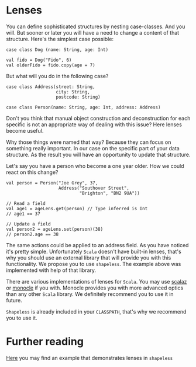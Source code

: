 Lenses
======
You can define sophisticated structures by nesting case-classes. And you will.
But sooner or later you will have a need to change a content of that structure.
Here's the simplest case possible:

    case class Dog (name: String, age: Int)

    val fido = Dog("Fido", 6)
    val olderFido = fido.copy(age = 7)

But what will you do in the following case?

    case class Address(street: String,
                       city: String,
                       postcode: String)

    case class Person(name: String, age: Int, address: Address)

Don't you think that manual object construction and deconstruction for
each specific is not an appropriate way of dealing with this issue?
Here lenses become useful.

Why those things were named that way? Because they can focus on something
really important. In our case on the specific part of your data structure.
As the result you will have an opportunity to update that structure.

Let's say you have a person who become a one year older. How we could
react on this change?

    val person = Person("Joe Grey", 37,
                        Address("Southover Street",
                                "Brighton", "BN2 9UA"))

    // Read a field
    val age1 = ageLens.get(person) // Type inferred is Int
    // age1 == 37

    // Update a field
    val person2 = ageLens.set(person)(38)
    // person2.age == 38

The same actions could be applied to an address field. As you have noticed
it's pretty simple. Unfortunately `Scala` doesn't have built-in lenses, that's
why you should use an external library that will provide you with this
functionality. We propose you to use `shapeless`. The example above was
implemented with help of that library.

There are various implementations of lenses for `Scala`. You may use
[scalaz][scalazl] or [monocle][monocle] if you with. Monocle provides you
with more advanced optics than any other `Scala` library. We definitely
recommend you to use it in future.

`Shapeless` is already included in your `CLASSPATH`, that's why we recommend
you to use it.

Further reading
===============
[Here][lenses-smpl] you may find an example that demonstrates lenses in
`shapeless`

[lenses-smpl]: https://github.com/milessabin/shapeless/blob/master/examples/src/main/scala/shapeless/examples/lenses.scala
[scalazl]:  http://eed3si9n.com/learning-scalaz/Lens.html
[monocle]: https://github.com/julien-truffaut/Monocle

